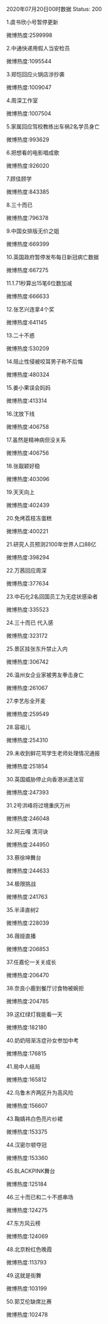 2020年07月20日00时数据
Status: 200

1.虞书欣小号暂停更新

微博热度:2599998

2.中通快递用假人当安检员

微博热度:1095544

3.郑恺回应火锅店涉抄袭

微博热度:1009047

4.周深工作室

微博热度:1007504

5.家属回应驾校教练出车祸2名学员身亡

微博热度:993629

6.把想看的电影唱成歌

微博热度:926020

7.顾佳顾学

微博热度:843385

8.三十而已

微博热度:796378

9.中国女排版无价之姐

微博热度:669399

10.英国政府暂停发布每日新冠病亡数据

微博热度:667275

11.1.71秒算出15笔6位数加减

微博热度:666633

12.张艺兴连拿4个奖

微博热度:641145

13.二十不惑

微博热度:530209

14.阻止性侵被咬耳男子称不后悔

微博热度:480324

15.姜小果误会妈妈

微博热度:413314

16.沈放下线

微博热度:406758

17.虽然是精神病但没关系

微博热度:406756

18.张靓颖好稳

微博热度:403096

19.天天向上

微博热度:402439

20.免烤荔枝冻蛋糕

微博热度:400221

21.研究人员预测2100年世界人口88亿

微博热度:398294

22.万茜回应周深

微博热度:377634

23.中石化2名回国员工为无症状感染者

微博热度:335523

24.三十而已 代入感

微博热度:323172

25.景区挂张东升禁止入内

微博热度:306742

26.温州女企业家被男友拳击身亡

微博热度:261067

27.李艺彤全开麦

微博热度:259549

28.容祖儿

微博热度:254310

29.未收到鲜花骂学生老师处理情况通报

微博热度:251854

30.英国威胁停止向香港派遣法官

微博热度:247393

31.2号洪峰将过境重庆万州

微博热度:246048

32.阿云嘎 清河诀

微博热度:244950

33.蔡徐坤舞台

微博热度:244633

34.极限挑战

微博热度:241763

35.半泽直树2

微博热度:228039

36.薇娅直播

微博热度:206853

37.任嘉伦一关关成长

微博热度:206470

38.奈良小鹿到餐厅讨食物被婉拒

微博热度:204785

39.这红绿灯我能看一天

微博热度:182180

40.奶奶陪渐冻症孙女参加中考

微博热度:176815

41.局中人结局

微博热度:165812

42.乌鲁木齐两区升为高风险

微博热度:156607

43.鞠婧祎白色亮片纱裙

微博热度:153375

44.汉密尔顿夺冠

微博热度:153360

45.BLACKPINK舞台

微博热度:125184

46.三十而已和二十不惑串场

微博热度:124275

47.东方风云榜

微博热度:124069

48.北京粉红色晚霞

微博热度:113793

49.这就是街舞

微博热度:103199

50.郭艾伦缺席比赛

微博热度:102478

